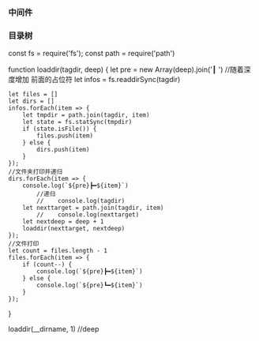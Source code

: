 ###  中间件


### 目录树
const fs = require('fs');
const path = require('path')

function loaddir(tagdir, deep) {
    let pre = new Array(deep).join('┃  ')
        //随着深度增加 前面的占位符
    let infos = fs.readdirSync(tagdir)

    let files = []
    let dirs = []
    infos.forEach(item => {
        let tmpdir = path.join(tagdir, item)
        let state = fs.statSync(tmpdir)
        if (state.isFile()) {
            files.push(item)
        } else {
            dirs.push(item)
        }
    });
    //文件夹打印并递归
    dirs.forEach(item => {
        console.log(`${pre}┣━${item}`)
            //递归
            //    console.log(tagdir)
        let nexttarget = path.join(tagdir, item)
            //    console.log(nexttarget)
        let nextdeep = deep + 1
        loaddir(nexttarget, nextdeep)
    });
    //文件打印
    let count = files.length - 1
    files.forEach(item => {
        if (count--) {
            console.log(`${pre}┣━${item}`)
        } else {
            console.log(`${pre}┗━${item}`)
        }
    });
}

loaddir(__dirname, 1)
    //deep